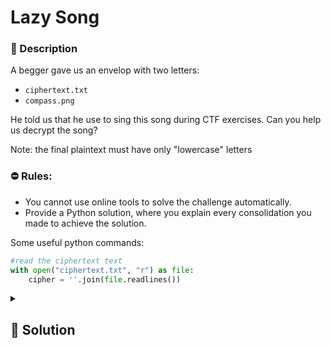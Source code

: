 # Lazy Song

### 📄 Description

A begger gave us an envelop with two letters:

- `ciphertext.txt`
- `compass.png`

He told us that he use to sing this song during CTF exercises.
Can you help us decrypt the song?

Note: the final plaintext must have only "lowercase" letters

### ⛔ Rules:

- You cannot use online tools to solve the challenge automatically.
- Provide a Python solution, where you explain every consolidation you made to achieve the solution.

Some useful python commands:

```py
#read the ciphertext text
with open("ciphertext.txt", "r") as file:
    cipher = ''.join(file.readlines())
```

<details>
    <summary>
        <h2>🔑 Solution</h2>
    </summary>


Looks like we need to write an auto solver for a substitution cipher.
The idea behind it is determining the frequency of each letter in the ciphertext and substituting it with the letter that has the nearest frequency in the given table (see `sol.py`).


If we wanto, we can manually crack this challenge because we know the flag format so we know that `nvdeak` maps to `spritz`, exploiting that we can manually crack a letter at a time (see `manual.py`)

<h3> 🚩 Flag </h3>

```plain
SPRITZ{OASIS_ENCRYPT}
```
</details>